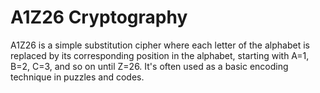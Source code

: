 # A1Z26 Cryptography

A1Z26 is a simple substitution cipher where each letter of the alphabet is replaced by its corresponding position in the alphabet, starting with A=1, B=2, C=3, and so on until Z=26. It's often used as a basic encoding technique in puzzles and codes.
